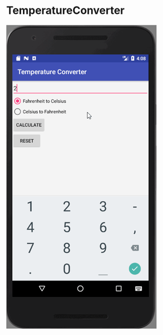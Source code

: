 # TemperatureConverter
![Alt Text](https://github.com/mrk-han/TemperatureConverter/blob/master/TemperatureConverter_Demo.gif)
